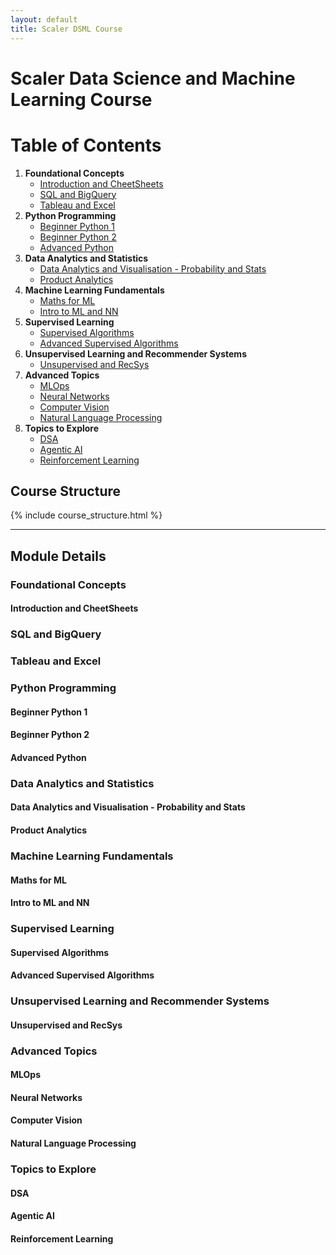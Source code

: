 ```yaml
---
layout: default
title: Scaler DSML Course
---
```


# Scaler Data Science and Machine Learning Course

# Table of Contents

1.  **Foundational Concepts**
    *   [Introduction and CheetSheets](#introduction-and-cheetsheets)
    *   [SQL and BigQuery](./docs/Databases/db-sql-bigquery-index.md)
    *   [Tableau and Excel](#tableau-and-excel)
2.  **Python Programming**
    *   [Beginner Python 1](#beginner-python-1)
    *   [Beginner Python 2](#beginner-python-2)
    *   [Advanced Python](#advanced-python)
3.  **Data Analytics and Statistics**
    *   [Data Analytics and Visualisation - Probability and Stats](#data-analytics-and-visualisation---probability-and-stats)
    *   [Product Analytics](#product-analytics)
4.  **Machine Learning Fundamentals**
    *   [Maths for ML](#maths-for-ml)
    *   [Intro to ML and NN](#intro-to-ml-and-nn)
5.  **Supervised Learning**
    *   [Supervised Algorithms](#supervised-algorithms)
    *   [Advanced Supervised Algorithms](#advanced-supervised-algorithms)
6.  **Unsupervised Learning and Recommender Systems**
    *   [Unsupervised and RecSys](#unsupervised-and-recsys)
7.  **Advanced Topics**
    *   [MLOps](#mlops)
    *   [Neural Networks](#neural-networks)
    *   [Computer Vision](#computer-vision)
    *   [Natural Language Processing](#natural-language-processing)
8. **Topics to Explore**
    * [DSA](#dsa)
    * [Agentic AI](#agentic-ai)
    * [Reinforcement Learning](#reinforcement-learning)


## Course Structure

{% include course_structure.html %}

---

## Module Details

### Foundational Concepts

#### Introduction and CheetSheets


### SQL and BigQuery

### Tableau and Excel

### Python Programming

#### Beginner Python 1
#### Beginner Python 2
#### Advanced Python

### Data Analytics and Statistics

#### Data Analytics and Visualisation - Probability and Stats
#### Product Analytics

### Machine Learning Fundamentals

#### Maths for ML
#### Intro to ML and NN

### Supervised Learning

#### Supervised Algorithms
#### Advanced Supervised Algorithms

### Unsupervised Learning and Recommender Systems

#### Unsupervised and RecSys

### Advanced Topics

#### MLOps
#### Neural Networks
#### Computer Vision
#### Natural Language Processing

### Topics to Explore
#### DSA
#### Agentic AI
#### Reinforcement Learning


